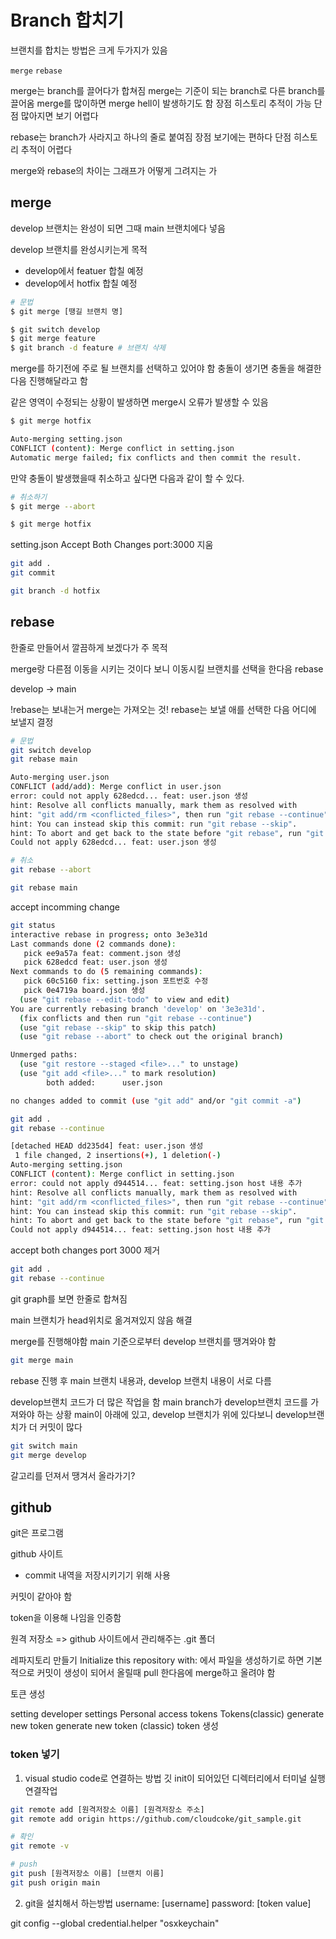 # Branch 합치기

브랜치를 합치는 방법은 크게 두가지가 있음

`merge` `rebase`

merge는 branch를 끌어다가 합쳐짐
merge는 기준이 되는 branch로 다른 branch를 끌어옴
merge를 많이하면 merge hell이 발생하기도 함
장점 히스토리 추적이 가능
단점 많아지면 보기 어렵다

rebase는 branch가 사라지고 하나의 줄로 붙여짐
장점 보기에는 편하다
단점 히스토리 추적이 어렵다

merge와 rebase의 차이는 그래프가 어떻게 그려지는 가

## merge

develop 브랜치는 완성이 되면 그때 main 브랜치에다 넣음

develop 브랜치를 완성시키는게 목적

- develop에서 featuer 합칠 예정
- develop에서 hotfix 합칠 예정

```bash
# 문법
$ git merge [땡길 브랜치 명]
```

```bash
$ git switch develop
$ git merge feature
$ git branch -d feature # 브랜치 삭제
```

merge를 하기전에 주로 될 브랜치를 선택하고 있어야 함
충돌이 생기면 충돌을 해결한 다음 진행해달라고 함

같은 영역이 수정되는 상황이 발생하면 merge시 오류가 발생할 수 있음

```bash
$ git merge hotfix

Auto-merging setting.json
CONFLICT (content): Merge conflict in setting.json
Automatic merge failed; fix conflicts and then commit the result.
```

만약 충돌이 발생했을때 취소하고 싶다면 다음과 같이 할 수 있다.

```bash
# 취소하기
$ git merge --abort
```

```bash
$ git merge hotfix
```

setting.json
Accept Both Changes
port:3000 지움

<!-- 깃 그래프 회색이 생기면 워킹디렉토리에 내용이 있다 -->

```bash
git add .
git commit
```

```bash
git branch -d hotfix
```

## rebase

한줄로 만들어서 깔끔하게 보겠다가 주 목적

merge랑 다른점
이동을 시키는 것이다 보니
이동시킬 브랜치를 선택을 한다음 rebase

develop -> main

!rebase는 보내는거 merge는 가져오는 것!
rebase는 보낼 애를 선택한 다음 어디에 보낼지 결정

```bash
# 문법
git switch develop
git rebase main

Auto-merging user.json
CONFLICT (add/add): Merge conflict in user.json
error: could not apply 628edcd... feat: user.json 생성
hint: Resolve all conflicts manually, mark them as resolved with
hint: "git add/rm <conflicted_files>", then run "git rebase --continue".
hint: You can instead skip this commit: run "git rebase --skip".
hint: To abort and get back to the state before "git rebase", run "git rebase --abort".
Could not apply 628edcd... feat: user.json 생성
```

```bash
# 취소
git rebase --abort
```

```bash
git rebase main
```

accept incomming change

```bash
git status
interactive rebase in progress; onto 3e3e31d
Last commands done (2 commands done):
   pick ee9a57a feat: comment.json 생성
   pick 628edcd feat: user.json 생성
Next commands to do (5 remaining commands):
   pick 60c5160 fix: setting.json 포트번호 수정
   pick 0e4719a board.json 생성
  (use "git rebase --edit-todo" to view and edit)
You are currently rebasing branch 'develop' on '3e3e31d'.
  (fix conflicts and then run "git rebase --continue")
  (use "git rebase --skip" to skip this patch)
  (use "git rebase --abort" to check out the original branch)

Unmerged paths:
  (use "git restore --staged <file>..." to unstage)
  (use "git add <file>..." to mark resolution)
        both added:      user.json

no changes added to commit (use "git add" and/or "git commit -a")
```

```bash
git add .
git rebase --continue

[detached HEAD dd235d4] feat: user.json 생성
 1 file changed, 2 insertions(+), 1 deletion(-)
Auto-merging setting.json
CONFLICT (content): Merge conflict in setting.json
error: could not apply d944514... feat: setting.json host 내용 추가
hint: Resolve all conflicts manually, mark them as resolved with
hint: "git add/rm <conflicted_files>", then run "git rebase --continue".
hint: You can instead skip this commit: run "git rebase --skip".
hint: To abort and get back to the state before "git rebase", run "git rebase --abort".
Could not apply d944514... feat: setting.json host 내용 추가
```

accept both changes
port 3000 제거

```bash
git add .
git rebase --continue
```

git graph를 보면 한줄로 합쳐짐

main 브랜치가 head위치로 옮겨져있지 않음
해결

merge를 진행해야함
main 기준으로부터 develop 브랜치를 땡겨와야 함

```bash
git merge main
```

rebase 진행 후
main 브랜치 내용과, develop 브랜치 내용이 서로 다름

develop브랜치 코드가 더 많은 작업을 함
main branch가 develop브랜치 코드를 가져와야 하는 상황
main이 아래에 있고, develop 브랜치가 위에 있다보니
develop브랜치가 더 커밋이 많다

```bash
git switch main
git merge develop
```

갈고리를 던져서 땡겨서 올라가기?

## github

git은 프로그램

github 사이트

- commit 내역을 저장시키기기 위해 사용

커밋이 같아야 함

token을 이용해 나임을 인증함

원격 저장소 => github 사이트에서 관리해주는 .git 폴더

레파지토리 만들기
Initialize this repository with:
에서 파일을 생성하기로 하면
기본적으로 커밋이 생성이 되어서
올릴때 pull 한다음에 merge하고 올려야 함

토큰 생성

setting
developer settings
Personal access tokens
Tokens(classic)
generate new token
generate new token (classic)
token 생성

### token 넣기

1. visual studio code로 연결하는 방법
   깃 init이 되어있던 디렉터리에서 터미널 실행
   연결작업

```bash
git remote add [원격저장소 이름] [원격저장소 주소]
git remote add origin https://github.com/cloudcoke/git_sample.git

# 확인
git remote -v

# push
git push [원격저장소 이름] [브랜치 이름]
git push origin main


```

2. git을 설치해서 하는방법
   username: [username]
   password: [token value]

git config --global credential.helper "osxkeychain"
